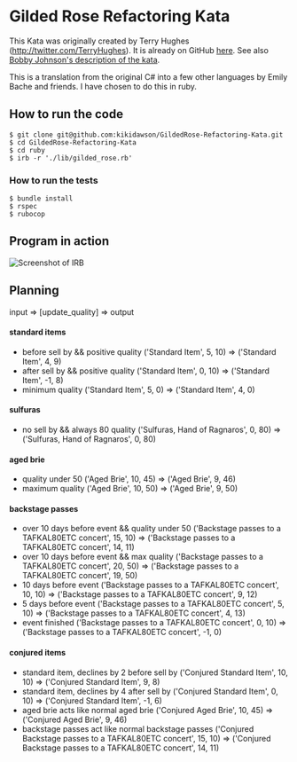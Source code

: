 # Gilded Rose Refactoring Kata

This Kata was originally created by Terry Hughes (http://twitter.com/TerryHughes). It is already on GitHub [here](https://github.com/NotMyself/GildedRose). See also [Bobby Johnson's description of the kata](http://iamnotmyself.com/2011/02/13/refactor-this-the-gilded-rose-kata/).

This is a translation from the original C# into a few other languages by Emily Bache and friends. I have chosen to do this in ruby.

## How to run the code
```
$ git clone git@github.com:kikidawson/GildedRose-Refactoring-Kata.git
$ cd GildedRose-Refactoring-Kata
$ cd ruby
$ irb -r './lib/gilded_rose.rb'
```

### How to run the tests
```
$ bundle install
$ rspec
$ rubocop
```

## Program in action

![Screenshot of IRB](./images/irb_screenshot.png)

## Planning

input => [update_quality] => output

#### standard items
- before sell by && positive quality
  ('Standard Item', 5, 10) => ('Standard Item', 4, 9)
- after sell by && positive quality
  ('Standard Item', 0, 10) => ('Standard Item', -1, 8)
- minimum quality
  ('Standard Item', 5, 0) => ('Standard Item', 4, 0)

#### sulfuras
- no sell by && always 80 quality
  ('Sulfuras, Hand of Ragnaros', 0, 80) => ('Sulfuras, Hand of Ragnaros', 0, 80)

#### aged brie
- quality under 50
  ('Aged Brie', 10, 45) => ('Aged Brie', 9, 46)
- maximum quality
  ('Aged Brie', 10, 50) => ('Aged Brie', 9, 50)

#### backstage passes
- over 10 days before event && quality under 50
  ('Backstage passes to a TAFKAL80ETC concert', 15, 10) => ('Backstage passes to a TAFKAL80ETC concert', 14, 11)
- over 10 days before event && max quality
  ('Backstage passes to a TAFKAL80ETC concert', 20, 50) => ('Backstage passes to a TAFKAL80ETC concert', 19, 50)
- 10 days before event
  ('Backstage passes to a TAFKAL80ETC concert', 10, 10) => ('Backstage passes to a TAFKAL80ETC concert', 9, 12)
- 5 days before event
  ('Backstage passes to a TAFKAL80ETC concert', 5, 10) => ('Backstage passes to a TAFKAL80ETC concert', 4, 13)
- event finished
  ('Backstage passes to a TAFKAL80ETC concert', 0, 10) => ('Backstage passes to a TAFKAL80ETC concert', -1, 0)

#### conjured items
- standard item, declines by 2 before sell by
  ('Conjured Standard Item', 10, 10) => ('Conjured Standard Item', 9, 8)
- standard item, declines by 4 after sell by
  ('Conjured Standard Item', 0, 10) => ('Conjured Standard Item', -1, 6)
- aged brie acts like normal aged brie
  ('Conjured Aged Brie', 10, 45) => ('Conjured Aged Brie', 9, 46)
- backstage passes act like normal backstage passes
  ('Conjured Backstage passes to a TAFKAL80ETC concert', 15, 10) => ('Conjured Backstage passes to a TAFKAL80ETC concert', 14, 11)
